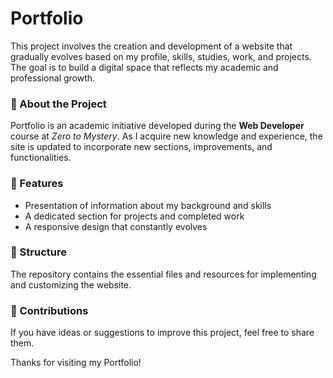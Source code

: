 # Portfolio

This project involves the creation and development of a website that gradually evolves based on my profile, skills, studies, work, and projects. The goal is to build a digital space that reflects my academic and professional growth.  

### 📌 About the Project  
Portfolio is an academic initiative developed during the **Web Developer** course at *Zero to Mystery*. As I acquire new knowledge and experience, the site is updated to incorporate new sections, improvements, and functionalities.  

### 🚀 Features  
- Presentation of information about my background and skills  
- A dedicated section for projects and completed work  
- A responsive design that constantly evolves  

### 📂 Structure  
The repository contains the essential files and resources for implementing and customizing the website.  

### 🔗 Contributions  
If you have ideas or suggestions to improve this project, feel free to share them.  

Thanks for visiting my Portfolio!  

